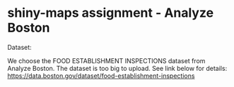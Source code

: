 # shiny-maps assignment - Analyze Boston

Dataset:

We choose the FOOD ESTABLISHMENT INSPECTIONS dataset from Analyze Boston. 
The dataset is too big to upload.
See link below for details:
https://data.boston.gov/dataset/food-establishment-inspections


